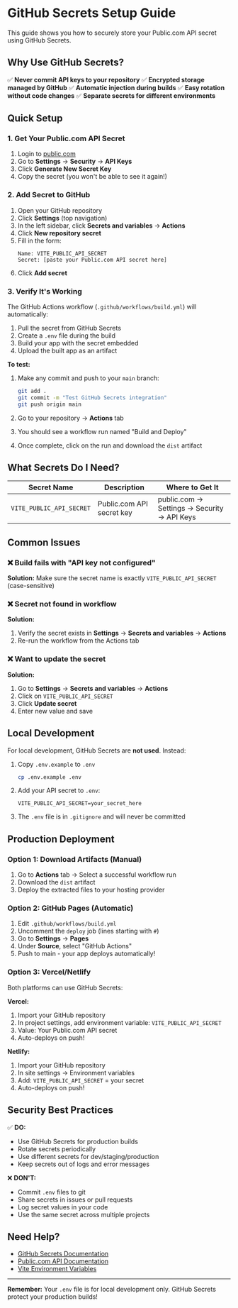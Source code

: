 # GitHub Secrets Setup Guide

This guide shows you how to securely store your Public.com API secret using GitHub Secrets.

## Why Use GitHub Secrets?

✅ **Never commit API keys to your repository**
✅ **Encrypted storage managed by GitHub**
✅ **Automatic injection during builds**
✅ **Easy rotation without code changes**
✅ **Separate secrets for different environments**

## Quick Setup

### 1. Get Your Public.com API Secret

1. Login to [public.com](https://public.com)
2. Go to **Settings** → **Security** → **API Keys**
3. Click **Generate New Secret Key**
4. Copy the secret (you won't be able to see it again!)

### 2. Add Secret to GitHub

1. Open your GitHub repository
2. Click **Settings** (top navigation)
3. In the left sidebar, click **Secrets and variables** → **Actions**
4. Click **New repository secret**
5. Fill in the form:
   ```
   Name: VITE_PUBLIC_API_SECRET
   Secret: [paste your Public.com API secret here]
   ```
6. Click **Add secret**

### 3. Verify It's Working

The GitHub Actions workflow (`.github/workflows/build.yml`) will automatically:

1. Pull the secret from GitHub Secrets
2. Create a `.env` file during the build
3. Build your app with the secret embedded
4. Upload the built app as an artifact

**To test:**

1. Make any commit and push to your `main` branch:
   ```bash
   git add .
   git commit -m "Test GitHub Secrets integration"
   git push origin main
   ```

2. Go to your repository → **Actions** tab

3. You should see a workflow run named "Build and Deploy"

4. Once complete, click on the run and download the `dist` artifact

## What Secrets Do I Need?

| Secret Name | Description | Where to Get It |
|-------------|-------------|-----------------|
| `VITE_PUBLIC_API_SECRET` | Public.com API secret key | public.com → Settings → Security → API Keys |

## Common Issues

### ❌ Build fails with "API key not configured"

**Solution:** Make sure the secret name is exactly `VITE_PUBLIC_API_SECRET` (case-sensitive)

### ❌ Secret not found in workflow

**Solution:**
1. Verify the secret exists in **Settings** → **Secrets and variables** → **Actions**
2. Re-run the workflow from the Actions tab

### ❌ Want to update the secret

**Solution:**
1. Go to **Settings** → **Secrets and variables** → **Actions**
2. Click on `VITE_PUBLIC_API_SECRET`
3. Click **Update secret**
4. Enter new value and save

## Local Development

For local development, GitHub Secrets are **not used**. Instead:

1. Copy `.env.example` to `.env`
   ```bash
   cp .env.example .env
   ```

2. Add your API secret to `.env`:
   ```env
   VITE_PUBLIC_API_SECRET=your_secret_here
   ```

3. The `.env` file is in `.gitignore` and will never be committed

## Production Deployment

### Option 1: Download Artifacts (Manual)

1. Go to **Actions** tab → Select a successful workflow run
2. Download the `dist` artifact
3. Deploy the extracted files to your hosting provider

### Option 2: GitHub Pages (Automatic)

1. Edit `.github/workflows/build.yml`
2. Uncomment the `deploy` job (lines starting with `#`)
3. Go to **Settings** → **Pages**
4. Under **Source**, select "GitHub Actions"
5. Push to main - your app deploys automatically!

### Option 3: Vercel/Netlify

Both platforms can use GitHub Secrets:

**Vercel:**
1. Import your GitHub repository
2. In project settings, add environment variable: `VITE_PUBLIC_API_SECRET`
3. Value: Your Public.com API secret
4. Auto-deploys on push!

**Netlify:**
1. Import your GitHub repository
2. In site settings → Environment variables
3. Add: `VITE_PUBLIC_API_SECRET` = your secret
4. Auto-deploys on push!

## Security Best Practices

✅ **DO:**
- Use GitHub Secrets for production builds
- Rotate secrets periodically
- Use different secrets for dev/staging/production
- Keep secrets out of logs and error messages

❌ **DON'T:**
- Commit `.env` files to git
- Share secrets in issues or pull requests
- Log secret values in your code
- Use the same secret across multiple projects

## Need Help?

- [GitHub Secrets Documentation](https://docs.github.com/en/actions/security-guides/encrypted-secrets)
- [Public.com API Documentation](https://public.com/api/docs)
- [Vite Environment Variables](https://vitejs.dev/guide/env-and-mode.html)

---

**Remember:** Your `.env` file is for local development only. GitHub Secrets protect your production builds!
